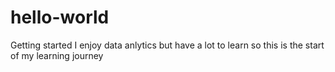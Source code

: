 # hello-world
Getting started
I enjoy data anlytics but have a lot to learn so this is the start of my learning journey
